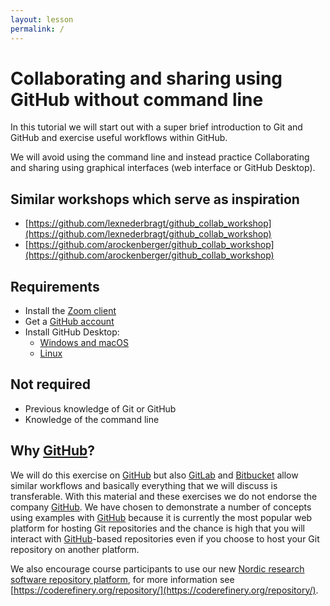 ```yaml
---
layout: lesson
permalink: /
---
```


# Collaborating and sharing using GitHub without command line

In this tutorial we will start out with a super brief introduction to Git and
GitHub and exercise useful workflows within GitHub.

We will avoid using the command line and instead practice Collaborating and
sharing using graphical interfaces (web interface or GitHub Desktop).


## Similar workshops which serve as inspiration

- [https://github.com/lexnederbragt/github_collab_workshop](https://github.com/lexnederbragt/github_collab_workshop)
- [https://github.com/arockenberger/github_collab_workshop](https://github.com/arockenberger/github_collab_workshop)


## Requirements

- Install the [Zoom client](https://zoom.us/download)
- Get a [GitHub account](https://github.com/join)
- Install GitHub Desktop:
  - [Windows and macOS](https://desktop.github.com/)
  - [Linux](https://github.com/shiftkey/desktop/blob/linux/README.md)


## Not required

- Previous knowledge of Git or GitHub
- Knowledge of the command line


## Why [GitHub](https://github.com)?

We will do this exercise on [GitHub](https://github.com) but also
[GitLab](https://gitlab.com) and [Bitbucket](https://bitbucket.org) allow
similar workflows and basically everything that we will discuss is transferable. With
this material and these exercises we do not endorse the company
[GitHub](https://github.com). We have chosen to demonstrate a number of
concepts using examples with [GitHub](https://github.com) because it is
currently the most popular web platform for hosting Git repositories and the chance is high
that you will interact with [GitHub](https://github.com)-based repositories even if you
choose to host your Git repository on another platform.

We also encourage course participants to use our new [Nordic research software repository platform](https://source.coderefinery.org),
for more information see [https://coderefinery.org/repository/](https://coderefinery.org/repository/).
